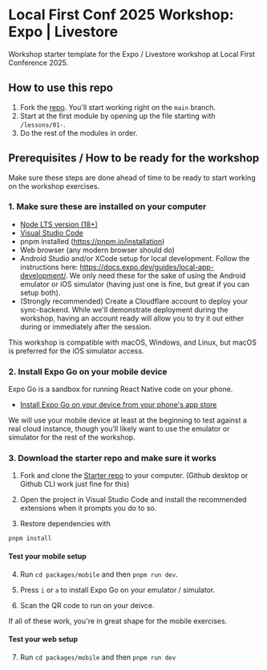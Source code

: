 # Local First Conf 2025 Workshop: Expo | Livestore

Workshop starter template for the Expo / Livestore workshop at Local First Conference 2025.

## How to use this repo

1. Fork the [repo](https://github.com/betomoedano/livestore-expo-starter). You'll start working right on the `main` branch.
2. Start at the first module by opening up the file starting with `/lessons/01-`.
3. Do the rest of the modules in order.

## Prerequisites / How to be ready for the workshop

Make sure these steps are done ahead of time to be ready to start working on the workshop exercises.

### 1. Make sure these are installed on your computer

- [Node LTS version (18+)](https://nodejs.org/en)
- [Visual Studio Code](https://code.visualstudio.com/)
- pnpm installed (https://pnpm.io/installation)
- Web browser (any modern browser should do)
- Android Studio and/or XCode setup for local development. Follow the instructions here: https://docs.expo.dev/guides/local-app-development/. We only need these for the sake of using the Android emulator or iOS simulator (having just one is fine, but great if you can setup both).
- (Strongly recommended) Create a Cloudflare account to deploy your sync-backend. While we'll demonstrate deployment during the workshop, having an account ready will allow you to try it out either during or immediately after the session.

This workshop is compatible with macOS, Windows, and Linux, but macOS is preferred for the iOS simulator access.

### 2. Install Expo Go on your mobile device

Expo Go is a sandbox for running React Native code on your phone.

- [Install Expo Go on your device from your phone's app store](https://expo.dev/go)

We will use your mobile device at least at the beginning to test against a real cloud instance, though you'll likely want to use the emulator or simulator for the rest of the workshop.

### 3. Download the starter repo and make sure it works

1. Fork and clone the [Starter repo](https://github.com/betomoedano/livestore-expo-starter) to your computer. (Github desktop or Github CLI work just fine for this)

2. Open the project in Visual Studio Code and install the recommended extensions when it prompts you do to so.

3. Restore dependencies with

`pnpm install`

#### Test your mobile setup

4. Run `cd packages/mobile` and then `pnpm run dev`.

5. Press `i` or `a` to install Expo Go on your emulator / simulator.

6. Scan the QR code to run on your deivce.

If all of these work, you're in great shape for the mobile exercises.

#### Test your web setup

7. Run `cd packages/mobile` and then `pnpm run dev`
